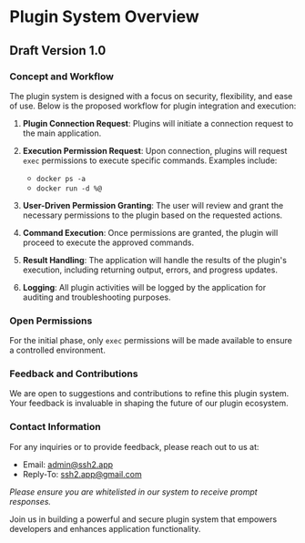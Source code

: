 # Plugin System Overview

## Draft Version 1.0

### Concept and Workflow

The plugin system is designed with a focus on security, flexibility, and ease of use. Below is the proposed workflow for plugin integration and execution:

1. **Plugin Connection Request**: Plugins will initiate a connection request to the main application.

2. **Execution Permission Request**: Upon connection, plugins will request `exec` permissions to execute specific commands. Examples include:
   - `docker ps -a`
   - `docker run -d %@`

3. **User-Driven Permission Granting**: The user will review and grant the necessary permissions to the plugin based on the requested actions.

4. **Command Execution**: Once permissions are granted, the plugin will proceed to execute the approved commands.

5. **Result Handling**: The application will handle the results of the plugin's execution, including returning output, errors, and progress updates.

6. **Logging**: All plugin activities will be logged by the application for auditing and troubleshooting purposes.

### Open Permissions

For the initial phase, only `exec` permissions will be made available to ensure a controlled environment.

### Feedback and Contributions

We are open to suggestions and contributions to refine this plugin system. Your feedback is invaluable in shaping the future of our plugin ecosystem.

### Contact Information

For any inquiries or to provide feedback, please reach out to us at:

- Email: [admin@ssh2.app](mailto:admin@ssh2.app)
- Reply-To: [ssh2.app@gmail.com](mailto:ssh2.app@gmail.com)

*Please ensure you are whitelisted in our system to receive prompt responses.*

Join us in building a powerful and secure plugin system that empowers developers and enhances application functionality.